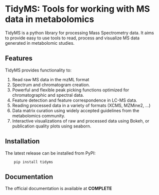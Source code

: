 TidyMS: Tools for working with MS data in metabolomics
======================================================

TidyMS is a python library for processing Mass Spectrometry data. It aims to
provide easy to use tools to read, process and visualize MS data generated in
metabolomic studies.

Features
--------

TidyMS provides functionality to:

1. Read raw MS data in the mzML format
2. Spectrum and chromatogram creation.
3. Powerful and flexible peak picking functions optimized for chromatographic
   and spectral data.
4. Feature detection and feature correspondence in LC-MS data.
5. Reading processed data in a variety of formats (XCMS, MZMine2, ...)
5. Data matrix curation using widely accepted guidelines from the metabolomics
   community.
6. Interactive visualizations of raw and processed data using Bokeh, or
   publication quality plots using seaborn.

Installation
------------

The latest release can be installed from PyPI:

```
    pip install tidyms
```

Documentation
-------------

The official documentation is available at **COMPLETE**

